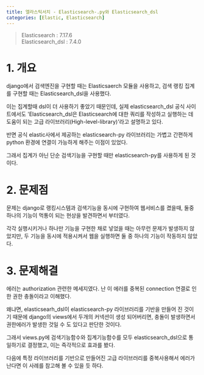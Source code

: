 ```yaml
---
title: 엘라스틱서치 - Elasticsearch-.py와 Elasticsearch_dsl
categories: [Elastic, Elasticsearch]
---
```


> Elasticsearch : 7.17.6   \
> Elasticsearch_dsl : 7.4.0

# 1. 개요
django에서 검색엔진을 구현할 때는 Elasticsaerch 모듈을 사용하고, 검색 랭킹 집계를 구현할 때는 Elasticsearch_dsl을 사용했다.

이는 집계할때 dsl이 더 사용하기 좋았기 때문인데, 실제 elasticsearch_dsl 공식 사이트에서도 'Elasticsearch_dsl은 Elasticsearch에 대한 쿼리를 작성하고 실행하는 데 도움이 되는 고급 라이브러리(High-level-library)'라고 설명하고 있다.

반면 공식 elastic사에서 제공하는 elasticsearch-py 라이브러리는 가볍고 간편하게 python 환경에 연결이 가능하게 해주는 이점이 있었다.

그래서 집계가 아닌 단순 검색기능을 구현할 때만 elasticsearch-py를 사용하게 된 것이다.

# 2. 문제점
문제는 django로 랭킹시스템과 검색기능을 동시에 구현하여 웹서비스를 켰을때, 둘중 하나의 기능이 먹통이 되는 현상을 발견하면서 부터였다.

각각 실행시키거나 하나만 기능을 구현한 채로 넣었을 때는 아무런 문제가 발생하지 않았지만, 두 기능을 동시에 적용시켜서 웹을 실행하면 둘 중 하나의 기능이 작동하지 않았다.


# 3. 문제해결
에러는 authorization 관련한 메세지였다. 난 이 에러를 중복된 connection 연결로 인한 권한 충돌이라고 이해했다.

왜냐면, elasticsearh_dsl이 elasticsearch-py 라이브러리를 기반을 만들어 진 것이기 때문에 django의 views에서 두개의 커넥션이 생성 되어버리면, 충돌이 발생하면서 권한에러가 발생한 것일 수 도 있다고 판단한 것이다.

그래서 views.py에 검색기능함수와 집계기능함수를 모두 elasticsearch_dsl으로 통일하기로 결정했고, 이는 즉각적으로 효과를 봤다.

다음에 특정 라이브러리를 기반으로 만들어진 고급 라이브러리를 중복사용해서 에러가 난다면 이 사례를 참고해 볼 수 있을 듯 하다.




